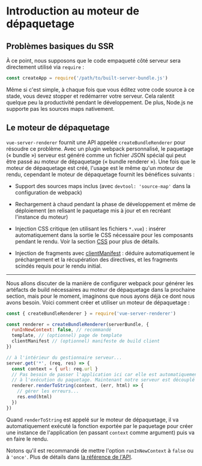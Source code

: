 # Introduction au moteur de dépaquetage

## Problèmes basiques du SSR

À ce point, nous supposons que le code empaqueté côté serveur sera directement utilisé via `require` :

``` js
const createApp = require('/path/to/built-server-bundle.js')
```

Même si c'est simple, à chaque fois que vous éditez votre code source à ce stade, vous devez stopper et redémarrer votre serveur. Cela ralentit quelque peu la productivité pendant le développement. De plus, Node.js ne supporte pas les sources maps nativement.

## Le moteur de dépaquetage

`vue-server-renderer` fournit une API appelée `createBundleRenderer` pour résoudre ce problème. Avec un plugin webpack personnalisé, le paquetage (« bundle ») serveur est généré comme un fichier JSON spécial qui peut être passé au moteur de dépaquetage (« bundle renderer »). Une fois que le moteur de dépaquetage est créé, l'usage est le même qu'un moteur de rendu, cependant le moteur de dépaquetage fournit les bénéfices suivants :

- Support des sources maps inclus (avec `devtool: 'source-map'` dans la configuration de webpack)

- Rechargement à chaud pendant la phase de développement et même de déploiement (en relisant le paquetage mis à jour et en recréant l'instance du moteur)

- Injection CSS critique (en utilisant les fichiers `*.vue`) : insérer automatiquement dans la sortie le CSS nécessaire pour les composants pendant le rendu. Voir la section [CSS](./css.md) pour plus de détails.

- Injection de fragments avec [clientManifest](./api.md#clientmanifest) : déduire automatiquement le préchargement et la récupération des directives, et les fragments scindés requis pour le rendu initial.

---

Nous allons discuter de la manière de configurer webpack pour générer les artéfacts de build nécessaires au moteur de dépaquetage dans la prochaine section, mais pour le moment, imaginons que nous ayons déjà ce dont nous avons besoin. Voici comment créer et utiliser un moteur de dépaquetage :

``` js
const { createBundleRenderer } = require('vue-server-renderer')

const renderer = createBundleRenderer(serverBundle, {
  runInNewContext: false, // recommandé
  template, // (optionnel) page de template
  clientManifest // (optionnel) manifeste de build client
})

// à l'intérieur du gestionnaire serveur...
server.get('*', (req, res) => {
  const context = { url: req.url }
  // Pas besoin de passer l'application ici car elle est automatiquement créée
  // à l'exécution du paquetage. Maintenant notre serveur est découplé de notre application Vue !
  renderer.renderToString(context, (err, html) => {
    // gérer les erreurs...
    res.end(html)
  })
})
```

Quand `renderToString` est appelé sur le moteur de dépaquetage, il va automatiquement exécuté la fonction exportée par le paquetage pour créer une instance de l'application (en passant `context` comme argument) puis va en faire le rendu.

Notons qu'il est recommandé de mettre l'option `runInNewContext` à `false` ou à `'once'`. Plus de détails dans [la référence de l'API](./api.md#runinnewcontext).

